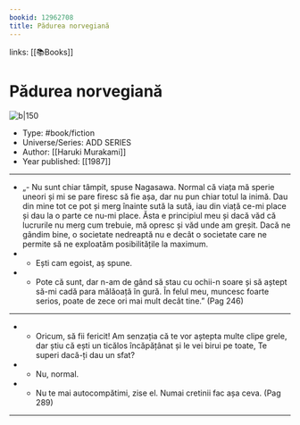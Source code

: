 ```yaml
---
bookid: 12962708
title: Pădurea norvegiană
---
```


links: [[📚Books]] 
# Pădurea norvegiană
![b|150](https://i.gr-assets.com/images/S/compressed.photo.goodreads.com/books/1319644998l/12962708.jpg)
* Type: #book/fiction 
* Universe/Series: ADD SERIES
* Author: [[Haruki Murakami]]
* Year published: [[1987]]
***
- „- Nu sunt chiar tâmpit, spuse Nagasawa. Normal că viața mă sperie uneori și mi se pare firesc să fie așa, dar nu pun chiar totul la inimă. Dau din mine tot ce pot și merg înainte sută la sută, iau din viață ce-mi place și dau la o parte ce nu-mi place. Ăsta e principiul meu și dacă văd că lucrurile nu merg cum trebuie, mă opresc și văd unde am greșit. Dacă ne gândim bine, o societate nedreaptă nu e decât o societate care ne permite să ne exploatăm posibilitățile la maximum.
- - Ești cam egoist, aș spune.
- - Pote că sunt, dar n-am de gând să stau cu ochii-n soare și să aștept să-mi cadă para mălăoață în gură. În felul meu, muncesc foarte serios, poate de zece ori mai mult decât  tine.” (Pag 246)
***

- - Oricum, să fii fericit! Am senzația că te vor aștepta multe clipe grele, dar știu că ești un ticălos încăpățânat și le vei birui pe toate, Te superi dacă-ți dau un sfat?
- - Nu, normal.
- - Nu te mai autocompătimi, zise el. Numai cretinii fac așa ceva. (Pag 289)

***
